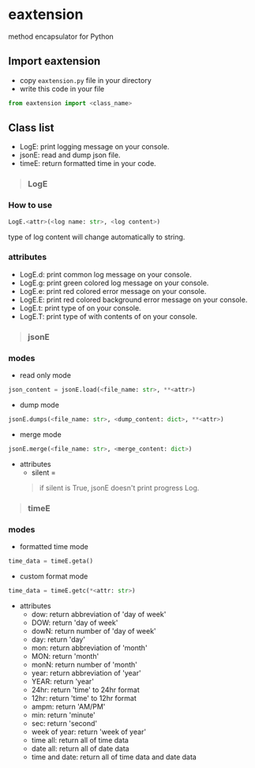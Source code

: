 # eaxtension
method encapsulator for Python


## Import eaxtension
- copy `eaxtension.py` file in your directory
- write this code in your file
```python
from eaxtension import <class_name>
```


## Class list
- LogE: print logging message on your console.
- jsonE: read and dump json file.
- timeE: return formatted time in your code.


> ### LogE

  ### How to use
  ```python
  LogE.<attr>(<log name: str>, <log content>)
  ```
  type of log content will change automatically to string.

  ### attributes
  - LogE.d: print common log message on your console.
  - LogE.g: print green colored log message on your console.
  - LogE.e: print red colored error message on your console.
  - LogE.E: print red colored background error message on your console.
  - LogE.t: print type of <log content> on your console.
  - LogE.T: print type of <log content> with contents of <log content> on your console.

  
> ### jsonE
  
  ### modes
  - read only mode
  ```python
  json_content = jsonE.load(<file_name: str>, **<attr>)
  ```
  - dump mode
  ```python
  jsonE.dumps(<file_name: str>, <dump_content: dict>, **<attr>)
  ```
  
  - merge mode
  ```python
  jsonE.merge(<file_name: str>, <merge_content: dict>)
  ```
  
  - attributes
    - silent = <bool>
    > if silent is True, jsonE doesn't print progress Log.
  
> ### timeE
  
  ### modes
  - formatted time mode
  ```python
  time_data = timeE.geta()
  ```
  - custom format mode
  ```python
  time_data = timeE.getc(*<attr: str>)
  ```
   - attributes
     - dow: return abbreviation of 'day of week'
     - DOW: return 'day of week'
     - dowN: return number of 'day of week'
     - day: return 'day'
     - mon: return abbreviation of 'month'
     - MON: return 'month'
     - monN: return number of 'month'
     - year: return abbreviation of 'year'
     - YEAR: return 'year'
     - 24hr: return 'time' to 24hr format
     - 12hr: return 'time' to 12hr format
     - ampm: return 'AM/PM'
     - min: return 'minute'
     - sec: return 'second'
     - week of year: return 'week of year'
     - time all: return all of time data
     - date all: return all of date data
     - time and date: return all of time data and date data
